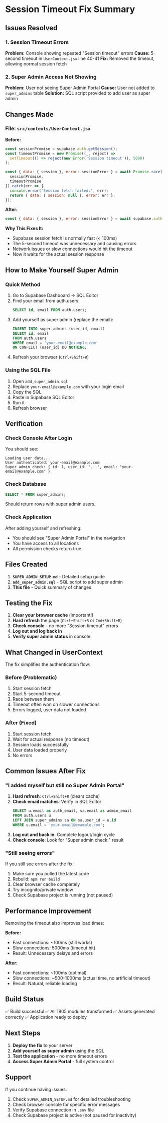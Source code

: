 # Session Timeout Fix Summary

## Issues Resolved

### 1. Session Timeout Errors
**Problem:** Console showing repeated "Session timeout" errors
**Cause:** 5-second timeout in `UserContext.jsx` line 40-41
**Fix:** Removed the timeout, allowing normal session fetch

### 2. Super Admin Access Not Showing
**Problem:** User not seeing Super Admin Portal
**Cause:** User not added to `super_admins` table
**Solution:** SQL script provided to add user as super admin

## Changes Made

### File: `src/contexts/UserContext.jsx`

**Before:**
```javascript
const sessionPromise = supabase.auth.getSession();
const timeoutPromise = new Promise((_, reject) =>
  setTimeout(() => reject(new Error('Session timeout')), 5000)
);

const { data: { session }, error: sessionError } = await Promise.race([
  sessionPromise,
  timeoutPromise
]).catch(err => {
  console.error('Session fetch failed:', err);
  return { data: { session: null }, error: err };
});
```

**After:**
```javascript
const { data: { session }, error: sessionError } = await supabase.auth.getSession();
```

**Why This Fixes It:**
- Supabase session fetch is normally fast (< 100ms)
- The 5-second timeout was unnecessary and causing errors
- Network issues or slow connections would hit the timeout
- Now it waits for the actual session response

## How to Make Yourself Super Admin

### Quick Method

1. Go to Supabase Dashboard → SQL Editor
2. Find your email from auth.users:
   ```sql
   SELECT id, email FROM auth.users;
   ```
3. Add yourself as super admin (replace the email):
   ```sql
   INSERT INTO super_admins (user_id, email)
   SELECT id, email
   FROM auth.users
   WHERE email = 'your-email@example.com'
   ON CONFLICT (user_id) DO NOTHING;
   ```
4. Refresh your browser (`Ctrl+Shift+R`)

### Using the SQL File

1. Open `add_super_admin.sql`
2. Replace `your-email@example.com` with your login email
3. Copy the SQL
4. Paste in Supabase SQL Editor
5. Run it
6. Refresh browser

## Verification

### Check Console After Login

You should see:
```
Loading user data...
User authenticated: your-email@example.com
Super admin check: { id: 1, user_id: "...", email: "your-email@example.com" }
```

### Check Database

```sql
SELECT * FROM super_admins;
```

Should return rows with super admin users.

### Check Application

After adding yourself and refreshing:
- You should see "Super Admin Portal" in the navigation
- You have access to all locations
- All permission checks return true

## Files Created

1. **`SUPER_ADMIN_SETUP.md`** - Detailed setup guide
2. **`add_super_admin.sql`** - SQL script to add super admin
3. **This file** - Quick summary of changes

## Testing the Fix

1. **Clear your browser cache** (important!)
2. **Hard refresh** the page (`Ctrl+Shift+R` or `Cmd+Shift+R`)
3. **Check console** - no more "Session timeout" errors
4. **Log out and log back in**
5. **Verify super admin status** in console

## What Changed in UserContext

The fix simplifies the authentication flow:

### Before (Problematic)
1. Start session fetch
2. Start 5-second timeout
3. Race between them
4. Timeout often won on slower connections
5. Errors logged, user data not loaded

### After (Fixed)
1. Start session fetch
2. Wait for actual response (no timeout)
3. Session loads successfully
4. User data loaded properly
5. No errors

## Common Issues After Fix

### "I added myself but still no Super Admin Portal"

1. **Hard refresh**: `Ctrl+Shift+R` (clears cache)
2. **Check email matches**: Verify in SQL Editor
   ```sql
   SELECT u.email as auth_email, sa.email as admin_email
   FROM auth.users u
   LEFT JOIN super_admins sa ON sa.user_id = u.id
   WHERE u.email = 'your-email@example.com';
   ```
3. **Log out and back in**: Complete logout/login cycle
4. **Check console**: Look for "Super admin check:" result

### "Still seeing errors"

If you still see errors after the fix:
1. Make sure you pulled the latest code
2. Rebuild: `npm run build`
3. Clear browser cache completely
4. Try incognito/private window
5. Check Supabase project is running (not paused)

## Performance Improvement

Removing the timeout also improves load times:

**Before:**
- Fast connections: ~100ms (still works)
- Slow connections: 5000ms (timeout hit)
- Result: Unnecessary delays and errors

**After:**
- Fast connections: ~100ms (optimal)
- Slow connections: ~500-1000ms (actual time, no artificial timeout)
- Result: Natural, reliable loading

## Build Status

✅ Build successful
✅ All 1805 modules transformed
✅ Assets generated correctly
✅ Application ready to deploy

## Next Steps

1. **Deploy the fix** to your server
2. **Add yourself as super admin** using the SQL
3. **Test the application** - no more timeout errors
4. **Access Super Admin Portal** - full system control

## Support

If you continue having issues:
1. Check `SUPER_ADMIN_SETUP.md` for detailed troubleshooting
2. Check browser console for specific error messages
3. Verify Supabase connection in `.env` file
4. Check Supabase project is active (not paused for inactivity)

